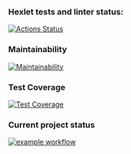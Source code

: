 ### Hexlet tests and linter status:

[![Actions Status](https://github.com/arzartden/frontend-project-lvl1/workflows/hexlet-check/badge.svg)](https://github.com/arzartden/frontend-project-lvl1/actions/workflows/hexlet-check.yml)

### Maintainability

[![Maintainability](https://api.codeclimate.com/v1/badges/96da757da23faab2ada6/maintainability)](https://codeclimate.com/github/arzartden/frontend-project-lvl1/maintainability)

### Test Coverage

[![Test Coverage](https://api.codeclimate.com/v1/badges/96da757da23faab2ada6/test_coverage)](https://codeclimate.com/github/arzartden/frontend-project-lvl1/test_coverage)

### Сurrent project status

[![example workflow](https://github.com/arzartden/frontend-project-lvl1/actions/workflows/makelint.yml/badge.svg)](https://github.com/arzartden/frontend-project-lvl1/actions/workflows/makelint.yml)
